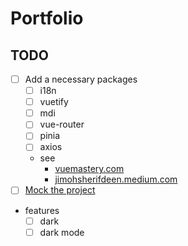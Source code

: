 # Portfolio

## TODO

- [ ] Add a necessary packages
  - [ ] i18n
  - [ ] vuetify
  - [ ] mdi
  - [ ] vue-router
  - [ ] pinia
  - [ ] axios
  - see
    - [vuemastery.com](https://www.vuemastery.com/blog/most-popular-vuejs-plugins-and-packages/)
    - [jimohsherifdeen.medium.com](https://jimohsherifdeen.medium.com/dependencies-you-must-know-as-vuejs-developer-8ecc26a0119b)
- [ ] [Mock the project](https://excalidraw.com/#json=vFQj65gs9Yb1PXfDlRRt9,q8pk7PFTXz6EnpTDzgrFWg)
- features
  - [ ] dark 
  - [ ] dark mode